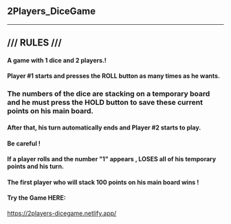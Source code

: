 ## 2Players_DiceGame

---

## /// RULES ///

#### A game with 1 dice and 2 players.!

#### Player #1 starts and presses the ROLL button as many times as he wants.

### The numbers of the dice are stacking on a temporary board and he must press the HOLD button to save these current points on his main board.

#### After that, his turn automatically ends and Player #2 starts to play.

#### Be careful !

#### If a player rolls and the number "1" appears , LOSES all of his temporary points and his turn.

#### The first player who will stack 100 points on his main board wins !

#### Try the Game HERE:

https://2players-dicegame.netlify.app/
